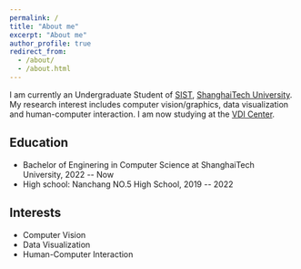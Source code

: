 ```yaml
---
permalink: /
title: "About me"
excerpt: "About me"
author_profile: true
redirect_from: 
  - /about/
  - /about.html
---
```


I am currently an Undergraduate Student of [SIST](https://sist.shanghaitech.edu.cn/), [ShanghaiTech University](https://www.shanghaitech.edu.cn/). My research interest includes computer vision/graphics, data visualization and human-computer interaction. I am now studying at the [VDI Center](https://vic.shanghaitech.edu.cn/).

## Education
- Bachelor of Enginering in Computer Science at ShanghaiTech University, 2022 -- Now
- High school: Nanchang NO.5 High School, 2019 -- 2022
## Interests
- Computer Vision
- Data Visualization
- Human-Computer Interaction
